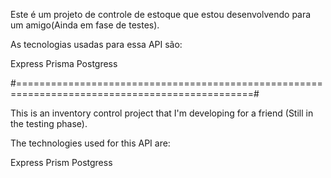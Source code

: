 Este é um projeto de controle de estoque que estou desenvolvendo para um amigo(Ainda em fase de testes).

As tecnologias usadas para essa API são:

Express
Prisma
Postgress

#===============================================================================================#


This is an inventory control project that I'm developing for a friend (Still in the testing phase).

The technologies used for this API are:

Express
Prism
Postgress
